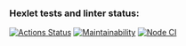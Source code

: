### Hexlet tests and linter status:
[![Actions Status](https://github.com/oiv84/frontend-project-lvl1/workflows/hexlet-check/badge.svg)](https://github.com/oiv84/frontend-project-lvl1/actions)
[![Maintainability](https://api.codeclimate.com/v1/badges/a99a88d28ad37a79dbf6/maintainability)](https://codeclimate.com/github/codeclimate/codeclimate/maintainability)
[![Node CI](https://github.com/oiv84/frontend-project-lvl1/workflows/nodejs/badge.svg)](https://github.com/oiv84/frontend-project-lvl1/actions)
